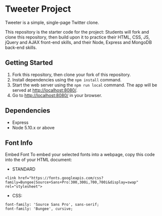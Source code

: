 # Tweeter Project

Tweeter is a simple, single-page Twitter clone.

This repository is the starter code for the project: Students will fork and clone this repository, then build upon it to practice their HTML, CSS, JS, jQuery and AJAX front-end skills, and their Node, Express and MongoDB back-end skills.

## Getting Started

1. Fork this repository, then clone your fork of this repository.
2. Install dependencies using the `npm install` command.
3. Start the web server using the `npm run local` command. The app will be served at <http://localhost:8080/>.
4. Go to <http://localhost:8080/> in your browser.

## Dependencies

- Express
- Node 5.10.x or above

## Font Info

Embed Font
To embed your selected fonts into a webpage, copy this code into the <head> of your HTML document:
  - STANDARD 
```
<link href="https://fonts.googleapis.com/css?family=Bungee|Source+Sans+Pro:300,300i,700,700i&display=swap" rel="stylesheet">
```
  - CSS:
```
font-family: 'Source Sans Pro', sans-serif;
font-family: 'Bungee', cursive;
```